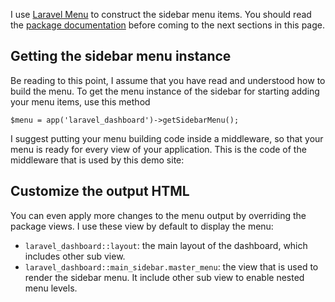 I use [Laravel Menu](//github.com/letrunghieu/laravel-menu) to construct the sidebar menu items. You should read the [package documentation](//github.com/letrunghieu/laravel-menu/blob/master/README.md) before coming to the next sections in this page.

## Getting the sidebar menu instance

Be reading to this point, I assume that you have read and understood how to build the menu. To get the menu instance of the sidebar for starting adding your menu items, use this method

    $menu = app('laravel_dashboard')->getSidebarMenu();
    
I suggest putting your menu building code inside a middleware, so that your menu is ready for every view of your application. This is the code of the middleware that is used by this demo site:

<script src="https://gist.github.com/letrunghieu/5cf7f01b7570f6e45adf.js?file=Dashboard.php"></script>

## Customize the output HTML

You can even apply more changes to the menu output by overriding the package views. I use these view by default to display the menu:

* `laravel_dashboard::layout`: the main layout of the dashboard, which includes other sub view.
* `laravel_dashboard::main_sidebar.master_menu`: the view that is used to render the sidebar menu. It include other sub view to enable nested menu levels.